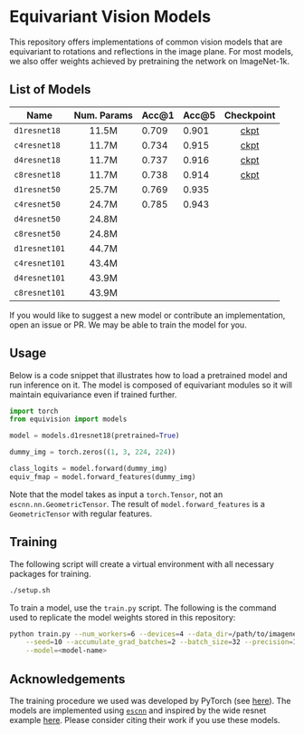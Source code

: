 # Equivariant Vision Models
This repository offers implementations of common vision models that are equivariant
to rotations and reflections in the image plane.  For most models, we also offer
weights achieved by pretraining the network on ImageNet-1k.

## List of Models

| Name          | Num. Params | Acc@1 | Acc@5 | Checkpoint |
| ------------  |:--------:   | ----- | ----- | :----------: |
| `d1resnet18`  |      11.5M  | 0.709 | 0.901 | [ckpt](https://github.com/dmklee/equivision/raw/main/checkpoints/d1resnet18.pt) |
| `c4resnet18`  |      11.7M  | 0.734 | 0.915 | [ckpt](https://github.com/dmklee/equivision/raw/main/checkpoints/c4resnet18.pt) |
| `d4resnet18`  |      11.7M  | 0.737 | 0.916 | [ckpt](https://github.com/dmklee/equivision/raw/main/checkpoints/d4resnet18.pt) |
| `c8resnet18`  |      11.7M  | 0.738 | 0.914 | [ckpt](https://github.com/dmklee/equivision/raw/main/checkpoints/c8resnet18.pt) |
| `d1resnet50`  |      25.7M  | 0.769 | 0.935 |            |
| `c4resnet50`  |      24.7M  | 0.785 | 0.943 |            |
| `d4resnet50`  |      24.8M  |       |       |            |
| `c8resnet50`  |      24.8M  |       |       |            |
| `d1resnet101` |      44.7M  |       |       |            |
| `c4resnet101` |      43.4M  |       |       |            |
| `d4resnet101` |      43.9M  |       |       |            |
| `c8resnet101` |      43.9M  |       |       |            |

If you would like to suggest a new model or contribute an implementation,
open an issue or PR.  We may be able to train the model for you.


## Usage
Below is a code snippet that illustrates how to load a pretrained model and
run inference on it.  The model is composed of equivariant modules so it will
maintain equivariance even if trained further.

```python
import torch
from equivision import models

model = models.d1resnet18(pretrained=True)

dummy_img = torch.zeros((1, 3, 224, 224))

class_logits = model.forward(dummy_img)
equiv_fmap = model.forward_features(dummy_img)
```
Note that the model takes as input a `torch.Tensor`, not an `escnn.nn.GeometricTensor`.  The result of `model.forward_features` is a `GeometricTensor` with regular
features.

## Training
The following script will create a virtual environment with all necessary packages
for training.
```bash
./setup.sh
```
To train a model, use the `train.py` script.  The following is the command
used to replicate the model weights stored in this repository:
```bash
python train.py --num_workers=6 --devices=4 --data_dir=/path/to/imagenet \
	--seed=10 --accumulate_grad_batches=2 --batch_size=32 --precision=16-mixed \
	--model=<model-name>
```

## Acknowledgements
The training procedure we used was developed by PyTorch (see [here](https://github.com/pytorch/vision/tree/main/references/classification)).
The models are implemented using [`escnn`](https://github.com/QUVA-Lab/escnn)
 and inspired by the wide resnet example [here](https://github.com/QUVA-Lab/escnn/blob/master/examples/e2wrn.py).
Please consider citing their work if you use these models.
